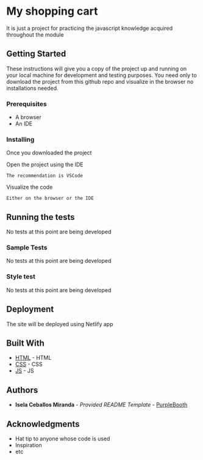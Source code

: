 # My shopping cart

It is just a project for practicing the javascript knowledge acquired throughout the module

## Getting Started

These instructions will give you a copy of the project up and running on
your local machine for development and testing purposes. 
You need only to download the project from this github repo and visualize in the browser no installations needed.

### Prerequisites

- A browser
- An IDE

### Installing

Once you downloaded the project

Open the project using the IDE

    The recommendation is VSCode

Visualize the code

    Either on the browser or the IDE


## Running the tests

No tests at this point are being developed

### Sample Tests

No tests at this point are being developed

### Style test

No tests at this point are being developed

## Deployment

The site will be deployed using Netlify app

## Built With

  - [HTML](https://developer.mozilla.org/es/docs/Web/HTML) - HTML
  - [CSS](https://developer.mozilla.org/es/docs/Web/CSS) - CSS
  - [JS](https://developer.mozilla.org/es/docs/Web/javascript) - JS


## Authors

  - **Isela Ceballos Miranda** - *Provided README Template* -
    [PurpleBooth](https://github.com/docksysprune)


## Acknowledgments

  - Hat tip to anyone whose code is used
  - Inspiration
  - etc
